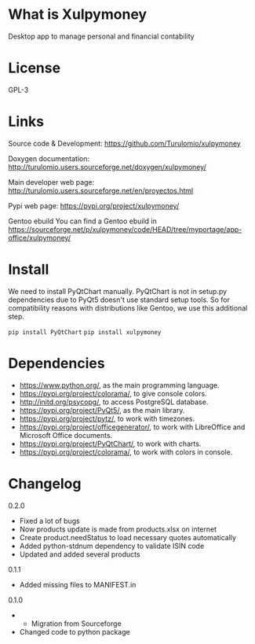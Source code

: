 What is Xulpymoney
==================
Desktop app to manage personal and financial contability

License
=======
GPL-3

Links
=====

Source code & Development:
    https://github.com/Turulomio/xulpymoney

Doxygen documentation:
    http://turulomio.users.sourceforge.net/doxygen/xulpymoney/

Main developer web page:
    http://turulomio.users.sourceforge.net/en/proyectos.html

Pypi web page:
    https://pypi.org/project/xulpymoney/

Gentoo ebuild
    You can find a Gentoo ebuild in https://sourceforge.net/p/xulpymoney/code/HEAD/tree/myportage/app-office/xulpymoney/

Install
=======
We need to install PyQtChart manually. PyQtChart is not in setup.py dependencies due to PyQt5 doesn't use standard setup tools. So for compatibility reasons with distributions like Gentoo, we use this additional step.

`pip install PyQtChart`
`pip install xulpymoney`


Dependencies
============
* https://www.python.org/, as the main programming language.
* https://pypi.org/project/colorama/, to give console colors.
* http://initd.org/psycopg/, to access PostgreSQL database.
* https://pypi.org/project/PyQt5/, as the main library.
* https://pypi.org/project/pytz/, to work with timezones.
* https://pypi.org/project/officegenerator/, to work with LibreOffice and Microsoft Office documents.
* https://pypi.org/project/PyQtChart/, to work with charts.
* https://pypi.org/project/colorama/, to work with colors in console.

Changelog
=========
0.2.0
  * Fixed a lot of bugs
  * Now products update is made from products.xlsx on internet
  * Create product.needStatus to load necessary quotes automatically
  * Added python-stdnum dependency to validate ISIN code
  * Updated and added several products

0.1.1
  * Added missing files to MANIFEST.in

0.1.0
*  * Migration from Sourceforge
  * Changed code to python package
